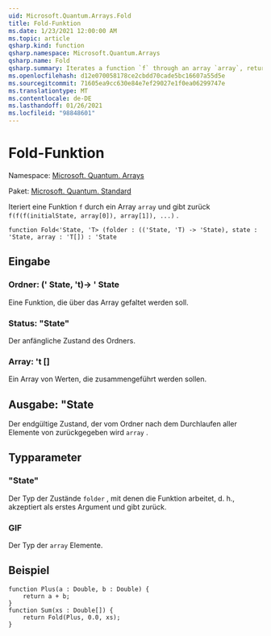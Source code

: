 ```yaml
---
uid: Microsoft.Quantum.Arrays.Fold
title: Fold-Funktion
ms.date: 1/23/2021 12:00:00 AM
ms.topic: article
qsharp.kind: function
qsharp.namespace: Microsoft.Quantum.Arrays
qsharp.name: Fold
qsharp.summary: Iterates a function `f` through an array `array`, returning `f(f(f(initialState, array[0]), array[1]), ...)`.
ms.openlocfilehash: d12e070058178ce2cbdd70cade5bc16607a55d5e
ms.sourcegitcommit: 71605ea9cc630e84e7ef29027e1f0ea06299747e
ms.translationtype: MT
ms.contentlocale: de-DE
ms.lasthandoff: 01/26/2021
ms.locfileid: "98848601"
---
```

# <a name="fold-function"></a>Fold-Funktion

Namespace: [Microsoft. Quantum. Arrays](xref:Microsoft.Quantum.Arrays)

Paket: [Microsoft. Quantum. Standard](https://nuget.org/packages/Microsoft.Quantum.Standard)


Iteriert eine Funktion `f` durch ein Array `array` und gibt zurück `f(f(f(initialState, array[0]), array[1]), ...)` .

```qsharp
function Fold<'State, 'T> (folder : (('State, 'T) -> 'State), state : 'State, array : 'T[]) : 'State
```


## <a name="input"></a>Eingabe

### <a name="folder--statet---state"></a>Ordner: (' State, 't)-> ' State

Eine Funktion, die über das Array gefaltet werden soll.


### <a name="state--state"></a>Status: "State"

Der anfängliche Zustand des Ordners.


### <a name="array--t"></a>Array: 't []

Ein Array von Werten, die zusammengeführt werden sollen.



## <a name="output--state"></a>Ausgabe: "State

Der endgültige Zustand, der vom Ordner nach dem Durchlaufen aller Elemente von zurückgegeben wird `array` .

## <a name="type-parameters"></a>Typparameter

### <a name="state"></a>"State"

Der Typ der Zustände `folder` , mit denen die Funktion arbeitet, d. h., akzeptiert als erstes Argument und gibt zurück.
### <a name="t"></a>GIF

Der Typ der `array` Elemente.

## <a name="example"></a>Beispiel

```qsharp
function Plus(a : Double, b : Double) {
    return a + b;
}
function Sum(xs : Double[]) {
    return Fold(Plus, 0.0, xs);
}
```